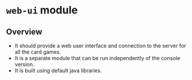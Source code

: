 # `web-ui` module

## Overview

- It should provide a web user interface and connection to the server for all the card games.
- It is a separate module that can be run independently of the console version.
- It is built using default java libraries.
